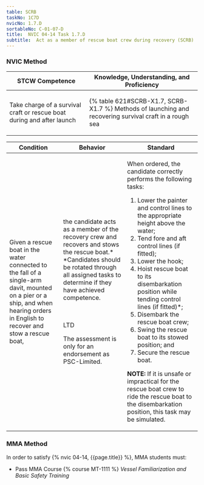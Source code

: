 ```yaml
---
table: SCRB
taskNo: 1C7D
nvicNo: 1.7.D 
sortableNo: C-01-07-D
title:  NVIC 04-14 Task 1.7.D 
subtitle:  Act as a member of rescue boat crew during recovery (SCRB)
---
```






### NVIC Method

<a style="display:none;" onclick="togglevisibility('nvic_methods')" >Show NVIC method.</a>

<div id='nvic_methods' class='show'>

<table>
<thead>
<tr>
<th class='forty'> STCW Competence </th>
<th class='sixty'> Knowledge, Understanding, and Proficiency </th>
</tr>
</thead>

<tbody>
<tr><td markdown='1'>

Take charge of a survival craft or rescue boat during and after launch

</td><td markdown='1'>

{% table 621#SCRB-X1.7, SCRB-X1.7 %} Methods of launching and recovering survival craft in a rough sea

</td></tr>


</tbody>
</table>


<table>
<thead>
<tr><th class='twenty'>  Condition </th><th class='twenty'> Behavior </th><th  class='sixty'>Standard </th></tr>
</thead>
<tbody >



<tr><td markdown='1'>

Given a rescue boat in the water connected to the fall of a single-arm davit, mounted on a pier or a ship, and when hearing orders in English to recover and stow a rescue boat,

</td><td markdown='1'>

the candidate acts as a member of the recovery crew and recovers and stows the rescue boat.* *Candidates should be rotated through all assigned tasks to determine if they have achieved competence.

<br>

<div class="tooltip" markdown='1'>

LTD

The assessment is only for an endorsement as PSC-Limited.

</div>


</td><td markdown='1'>

When ordered, the candidate correctly performs the following tasks:

1. Lower the painter and control lines to the appropriate height above the water;
2. Tend fore and aft control lines (if fitted);
3. Lower the hook;
4. Hoist rescue boat to its disembarkation position while tending control lines (if fitted)*;
5. Disembark the rescue boat crew;
6. Swing the rescue boat to its stowed position; and 
7. Secure the rescue boat. 

**NOTE:**  If it is unsafe or impractical for the rescue boat crew to ride the rescue boat to the disembarkation position, this task may be simulated. 

</td></tr>
</tbody>
</table>
</div>


### MMA Method

In order to satisfy  {% nvic 04-14, {{page.title}}  %}, MMA students must:

* Pass MMA Course {% course MT-1111 %}  *Vessel Familiarization and Basic Safety Training*